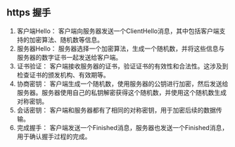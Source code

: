 ## https 握手
1. 客户端Hello： 客户端向服务器发送一个ClientHello消息，其中包括客户端支持的加密算法、随机数等信息。
2. 服务器Hello： 服务器选择一个加密算法，生成一个随机数，并将这些信息与服务器的数字证书一起发送给客户端。
3. 证书验证： 客户端接收服务器的证书，验证证书的有效性和合法性。这涉及到检查证书的颁发机构、有效期等。
4. 协商密钥： 客户端生成一个随机数，使用服务器的公钥进行加密，然后发送给服务器。服务器使用自己的私钥解密获得这个随机数，并使用这个随机数生成对称密钥。
5. 会话密钥： 客户端和服务器都有了相同的对称密钥，用于加密后续的数据传输。
6. 完成握手： 客户端发送一个Finished消息，服务器也发送一个Finished消息，用于确认握手过程的完成。